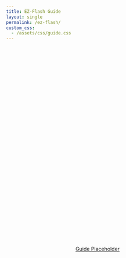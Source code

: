 ```yaml
---
title: EZ-Flash Guide
layout: single
permalink: /ez-flash/
custom_css:
  - /assets/css/guide.css
---
```


<div style="text-align:center; margin-top: 14vh;">
  <a href="https://github.com/ChimeraGaming/EZ-Flash_Guide" class="glow-button">
    Guide Placeholder
  </a>
</div>
